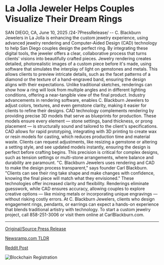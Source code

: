 # La Jolla Jeweler Helps Couples Visualize Their Dream Rings

SAN DIEGO, CA, June 10, 2025 /24-7PressRelease/ -- C. Blackburn Jewelers in La Jolla is enhancing the custom jewelry experience, using advanced jewelry rendering and Computer-Aided Design (CAD) technology to help San Diego couples design the perfect ring. By integrating these digital tools, the jeweler offers a clear, collaborative process that turns clients' visions into beautifully crafted pieces.  Jewelry rendering creates detailed, photorealistic images of a custom piece before it's made, using software that simulates the interplay of light on gemstones and metals. This allows clients to preview intricate details, such as the facet patterns of a diamond or the texture of a hand-engraved band, ensuring the design aligns with their expectations.   Unlike traditional sketches, renderings can show how a ring will look from multiple angles and in different lighting conditions, offering a near-tangible view of the final product. Industry advancements in rendering software, enables C. Blackburn Jewelers to adjust colors, textures, and even gemstone clarity, making it easier for clients to refine their designs.  CAD technology complements rendering by providing precise 3D models that serve as blueprints for production. These models ensure every element — stone settings, band thickness, or prong placement — is structurally sound and tailored to the client's specifications.   CAD allows for rapid prototyping, integrating with 3D printing to create wax or resin models for casting, which reduces production time and material waste. Clients can request adjustments, like resizing a gemstone or altering a setting style, and see updated models instantly, ensuring the design is perfect before crafting begins. This precision is critical for complex designs, such as tension settings or multi-stone arrangements, where balance and durability are paramount.  "C. Blackburn Jewelers uses rendering and CAD to make the design process transparent," says founder Carl Blackburn. "Clients can see their ring take shape and make changes with confidence, knowing the final piece will match what they envisioned."  These technologies offer increased clarity and flexibility. Renderings eliminate guesswork, while CAD ensures accuracy, allowing couples to explore creative options — like mixing metals or incorporating unique engravings — without risking costly errors.   At C. Blackburn Jewelers, clients who design engagement rings, pendants, or earrings can expect a hands-on experience that blends traditional artistry with technology. To start a custom jewelry project, call 858-251-3006 or visit them online at CarlBlackburn.com. 

---

[Original/Source Press Release](https://www.24-7pressrelease.com/press-release/523613/la-jolla-jeweler-helps-couples-visualize-their-dream-rings)
                    

[Newsramp.com TLDR](https://newsramp.com/curated-news/c-blackburn-jewelers-elevates-custom-jewelry-with-cutting-edge-tech/d788aacc53b59dc0346f7d91c7a1a0b5) 

 



[Reddit Post](https://www.reddit.com/r/newsramp/comments/1l7sq4y/c_blackburn_jewelers_elevates_custom_jewelry_with/) 



![Blockchain Registration](https://cdn.newsramp.app/24-7PressRelease/qrcode/256/10/navybowG.webp)